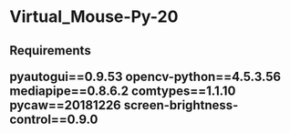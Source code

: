 # Virtual_Mouse-Py-20
<h2>Requirements</h>
<p>
pyautogui==0.9.53
opencv-python==4.5.3.56
mediapipe==0.8.6.2
comtypes==1.1.10
pycaw==20181226
screen-brightness-control==0.9.0

</p>
